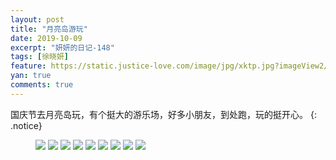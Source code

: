 ```yaml
---
layout: post
title: "月亮岛游玩"
date: 2019-10-09
excerpt: "妍妍的日记-148"
tags: [徐晓妍]
feature: https://static.justice-love.com/image/jpg/xktp.jpg?imageView2/1/w/1200/h/500
yan: true
comments: true
---
```

国庆节去月亮岛玩，有个挺大的游乐场，好多小朋友，到处跑，玩的挺开心。
{: .notice}
<figure>
    <img src="{{ site.staticUrl }}/yanyan/image/yueliangdaoyw1.jpg?imageMogr2/auto-orient" />
    <img src="{{ site.staticUrl }}/yanyan/image/yueliangdaoyw2.jpg?imageMogr2/auto-orient" />
    <img src="{{ site.staticUrl }}/yanyan/image/yueliangdaoyw3.jpg?imageMogr2/auto-orient" />
    <img src="{{ site.staticUrl }}/yanyan/image/yueliangdaoyw4.jpg?imageMogr2/auto-orient" />
    <img src="{{ site.staticUrl }}/yanyan/image/yueliangdaoyw5.jpg?imageMogr2/auto-orient" />
    <img src="{{ site.staticUrl }}/yanyan/image/yueliangdaoyw6.jpg?imageMogr2/auto-orient" />
    <img src="{{ site.staticUrl }}/yanyan/image/yueliangdaoyw10.jpg?imageMogr2/auto-orient" />
    <img src="{{ site.staticUrl }}/yanyan/image/yueliangdaoyw11.jpg?imageMogr2/auto-orient" />
    <img src="{{ site.staticUrl }}/yanyan/image/yueliangdaoyw12.jpg?imageMogr2/auto-orient" />
</figure>
